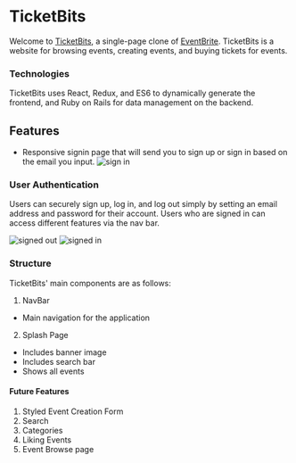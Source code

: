 # TicketBits

Welcome to [TicketBits](https://ticketbits.herokuapp.com/), a single-page clone of [EventBrite](https://www.eventbrite.com/). TicketBits is a website for browsing events, creating events, and buying tickets for events.

### Technologies
TicketBits uses React, Redux, and ES6 to dynamically generate the frontend, and Ruby on Rails for data management on the backend.

## Features

+ Responsive signin page that will send you to sign up or sign in based on the email you input. 
![sign in](https://drive.google.com/open?id=1Hu-ljBUToLqsWFuIoxms1WABWVmBHdqC)

### User Authentication
Users can securely sign up, log in, and log out simply by setting an email address and password for their account.
Users who are signed in can access different features via the nav bar.

![signed out](https://drive.google.com/open?id=1cC6kveSkqSLdvwiSgSHT4z7HwMaGA07j)
![signed in](https://drive.google.com/open?id=10efhaoIxYxsLII1MPnUO6hh2ElGVodTl)

### Structure
TicketBits' main components are as follows:

1. NavBar
  - Main navigation for the application
2. Splash Page
  - Includes banner image
  - Includes search bar
  - Shows all events

#### Future Features

1. Styled Event Creation Form
2. Search
3. Categories
4. Liking Events
5. Event Browse page
